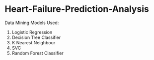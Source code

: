 # Heart-Failure-Prediction-Analysis 

Data Mining Models Used:
1. Logistic Regression 
2. Decision Tree Classifier 
3. K Nearest Neighbour 
4. SVC
5. Random Forest Classifier
